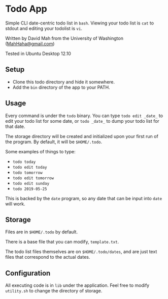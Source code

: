 # Todo App

Simple CLI date-centric todo list in `bash`. Viewing your todo list is `cat` to
stdout and editing your todolist is `vi`.

Written by David Mah from the University of Washington (MahHaha@gmail.com)

Tested in Ubuntu Desktop 12.10

## Setup

* Clone this todo directory and hide it somewhere.
* Add the `bin` directory of the app to your PATH.

## Usage

Every command is under the `todo` binary. You can type `todo edit
_date_` to edit your todo list for some date, or `todo _date_` to dump
your todo list for that date.

The storage directory will be created and initialized upon your first
run of the program. By default, it will be `$HOME/.todo`.

Some examples of things to type:

* `todo today`
* `todo edit today`
* `todo tomorrow`
* `todo edit tomorrow`
* `todo edit sunday`
* `todo 2019-05-25`

This is backed by the `date` program, so any date that can be input into
`date` will work.

## Storage

Files are in `$HOME/.todo` by default.

There is a base file that you can modify, `template.txt`.

 The todo list files themselves are on `$HOME/.todo/dates`, and are just
text files that correspond to the actual dates.

## Configuration

All executing code is in `lib` under the application. Feel free to
modify `utility.sh` to change the directory of storage.
